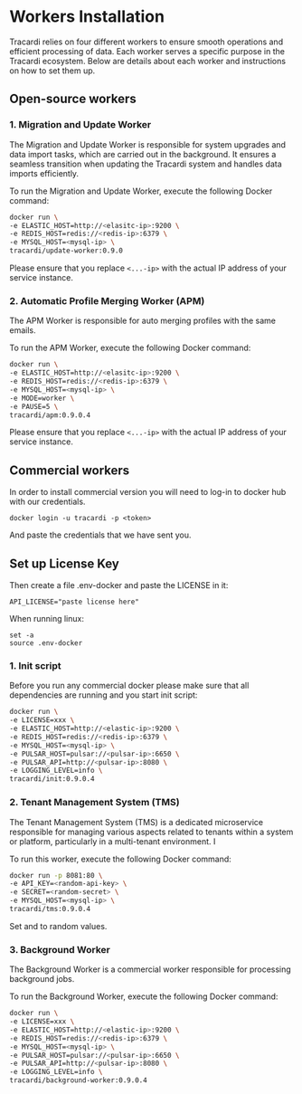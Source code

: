 # Workers Installation

Tracardi relies on four different workers to ensure smooth operations and efficient processing of data. Each worker
serves a specific purpose in the Tracardi ecosystem. Below are details about each worker and instructions on how to set
them up.

## Open-source workers

### 1. Migration and Update Worker

The Migration and Update Worker is responsible for system upgrades and data import tasks, which are carried out in the
background. It ensures a seamless transition when updating the Tracardi system and handles data imports efficiently.

To run the Migration and Update Worker, execute the following Docker command:

```bash
docker run \
-e ELASTIC_HOST=http://<elasitc-ip>:9200 \
-e REDIS_HOST=redis://<redis-ip>:6379 \
-e MYSQL_HOST=<mysql-ip> \
tracardi/update-worker:0.9.0
```

Please ensure that you replace `<...-ip>` with the actual IP address of your service instance.


### 2. Automatic Profile Merging Worker (APM)

The APM Worker is responsible for auto merging profiles with the same emails.

To run the APM Worker, execute the following Docker command:

```bash
docker run \
-e ELASTIC_HOST=http://<elasitc-ip>:9200 \
-e REDIS_HOST=redis://<redis-ip>:6379 \
-e MYSQL_HOST=<mysql-ip> \
-e MODE=worker \
-e PAUSE=5 \
tracardi/apm:0.9.0.4
```

Please ensure that you replace `<...-ip>` with the actual IP address of your service instance.

## Commercial workers

In order to install commercial version you will need to log-in to docker hub with our credentials.

```
docker login -u tracardi -p <token>
```

And paste the credentials that we have sent you.

## Set up License Key

Then create a file .env-docker and paste the LICENSE in it:

```
API_LICENSE="paste license here"
```

When running linux:

```
set -a
source .env-docker
```

### 1. Init script

Before you run any commercial docker please make sure that all dependencies are running and you start init script:

```bash
docker run \
-e LICENSE=xxx \
-e ELASTIC_HOST=http://<elastic-ip>:9200 \
-e REDIS_HOST=redis://<redis-ip>:6379 \
-e MYSQL_HOST=<mysql-ip> \
-e PULSAR_HOST=pulsar://<pulsar-ip>:6650 \
-e PULSAR_API=http://<pulsar-ip>:8080 \
-e LOGGING_LEVEL=info \
tracardi/init:0.9.0.4
```

### 2. Tenant Management System (TMS)

The Tenant Management System (TMS) is a dedicated microservice responsible for managing various aspects related to tenants within a system or platform, particularly in a multi-tenant environment. I

To run this worker, execute the following Docker command:

```bash
docker run -p 8081:80 \
-e API_KEY=<random-api-key> \
-e SECRET=<random-secret> \
-e MYSQL_HOST=<mysql-ip> \
tracardi/tms:0.9.0.4
```

Set <random-api-key> and <random-secret> to random values.

### 3. Background Worker

The Background Worker is a commercial worker responsible for processing background jobs. 

To run the Background Worker, execute the following Docker command:

```bash
docker run \
-e LICENSE=xxx \
-e ELASTIC_HOST=http://<elastic-ip>:9200 \
-e REDIS_HOST=redis://<redis-ip>:6379 \
-e MYSQL_HOST=<mysql-ip> \
-e PULSAR_HOST=pulsar://<pulsar-ip>:6650 \
-e PULSAR_API=http://<pulsar-ip>:8080 \
-e LOGGING_LEVEL=info \
tracardi/background-worker:0.9.0.4
```

